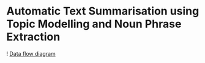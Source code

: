 # Automatic Text Summarisation using Topic Modelling and Noun Phrase Extraction

! [Data flow diagram]('https://github.com/nikhilmlal/Automatic-Text-Summarization-using-Topic-Modelling-and-Word-Vectors/blob/master/Block-diagram.jpg')
